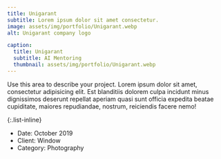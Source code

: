```yaml
---
title: Unigarant
subtitle: Lorem ipsum dolor sit amet consectetur.
image: assets/img/portfolio/Unigarant.webp
alt: Unigarant company logo

caption:
  title: Unigarant
  subtitle: AI Mentoring
  thumbnail: assets/img/portfolio/Unigarant.webp
---
```

Use this area to describe your project. Lorem ipsum dolor sit amet, consectetur adipisicing elit. Est blanditiis dolorem culpa incidunt minus dignissimos deserunt repellat aperiam quasi sunt officia expedita beatae cupiditate, maiores repudiandae, nostrum, reiciendis facere nemo!

{:.list-inline}
- Date: October 2019
- Client: Window
- Category: Photography


